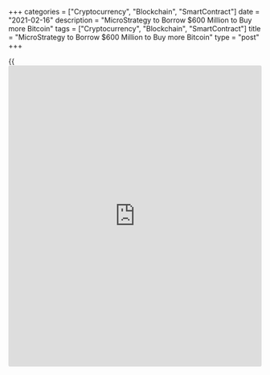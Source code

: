 +++
categories = ["Cryptocurrency", "Blockchain", "SmartContract"]
date = "2021-02-16"
description = "MicroStrategy to Borrow $600 Million to Buy more Bitcoin"
tags = ["Cryptocurrency", "Blockchain", "SmartContract"]
title = "MicroStrategy to Borrow $600 Million to Buy more Bitcoin"
type = "post"
+++

{{<iframe id="large-banner" src="https://www.bounty.group/#slide=14.0" width="100%" height="600" scrolling="no" style="border: 0px solid rgb(216, 221, 230); border-radius: 3px;">}}

Major [bitcoin](https://www.letsplayfx.com/blog/forex-for-bitcoin/) corporate backer MicroStrategy will borrow $600 million to
buy more of the currency, it said on Tuesday, as the cryptocurrency
surged past $50,000 in value.

Shares of MicroStrategy, the world’s largest publicly traded business
intelligence company, rose more than 4% on the [news](https://www.letsplayfx.com/blog/forex-news-website/), adding to their
meteoric 580% surge in the past year.

The company, whose Chief Executive Officer Michael Saylor has become one
of the most vocal proponents of [bitcoin](https://www.letsplayfx.com/blog/forex-for-bitcoin/), spent last year steadily
amassing more of the currency after making its first investment in
August.

MicroStrategy said last week that it views its [bitcoin](https://www.letsplayfx.com/blog/forex-for-bitcoin/) coffers as long-
term holdings and does not plan to regularly trade in the currency or to
hedge or enter into derivative contracts.

MicroStrategy owns close to 72,000 [bitcoin](https://www.letsplayfx.com/blog/forex-for-bitcoin/), a regulatory filing showed
on Feb. 2, valuing its [bitcoin](https://www.letsplayfx.com/blog/forex-for-bitcoin/) holdings at about $3.6 billion, according
to a Reuters calculation.

Elon Musk’s Tesla Inc provoked a new round of hype around the currency
earlier this month by revealing it had purchased $1.5 billion of
[bitcoin](https://www.letsplayfx.com/blog/forex-for-bitcoin/), adding to a handful of U.S. companies holding it on their
balance sheets.

MicroStrategy also sold notes worth $650 million in December to buy
[bitcoin](https://www.letsplayfx.com/blog/forex-for-bitcoin/).

Many cryptocurrencies have struggled to win the trust of mainstream
[investor](https://www.fintechee.com/tutorial-for-forex-trading/investor-mode/)s and the general public due to their speculative nature and
potential for money laundering.

However, major firms such as asset manager BlackRock Inc, credit card
giant Mastercard Inc and payments companies Square and PayPal, have
backed certain cryptocurrencies in recent weeks.

BNY Mellon last week said it formed a new unit to help clients hold,
transfer, and issue digital assets.

_Reporting by Noor Zainab Hussain in Bengaluru; Editing by Bernard Orr,
Patrick Graham and Saumyadeb Chakrabarty_

_Source:[Reuters][1]_

   1. /geturl/index/ebb313ada14975822fefb8d9070ad4395fd05ec5/